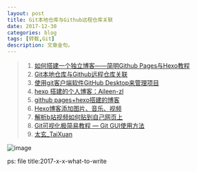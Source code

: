 ```yaml
---
layout: post
title: Git本地仓库与Github远程仓库关联 
date: 2017-12-30
categories: blog
tags: [转载,Git]
description: 文章金句。
---
```




>1. [如何搭建一个独立博客——简明Github Pages与Hexo教程](https://www.jianshu.com/p/05289a4bc8b2)   
>2. [Git本地仓库与Github远程仓库关联 ](https://www.cnblogs.com/tinyphp/p/5025311.html)  
>2. [使用git客户端软件GitHub Desktop来管理项目](http://blog.csdn.net/qq_20044689/article/details/51660203)
>2. [hexo 搭建的个人博客：Aileen-zl](http://blog.csdn.net/u013384788/article/details/74079890#t0)
>2. [github pages+hexo搭建的博客](https://www.zhihu.com/question/50741481)
>2. [Hexo博客添加图片、音乐、视频](http://blog.csdn.net/jhtsunshine/article/details/60959628)
>2. [解析b站视频如何贴到自己网页上](hhttps://segmentfault.com/a/1190000011465874)
>2. [Git可视化极简易教程 — Git GUI使用方法](http://www.runoob.com/w3cnote/git-gui-window.html)
>2. [太玄_TaiXuan](https://space.bilibili.com/11416540#/video?keyword=git)

![image](https://github.com/feiyuii/feiyuii.github.io/blob/master/img/crowds/crowds.jpg?raw=true)



ps: file title:2017-x-x-what-to-write
